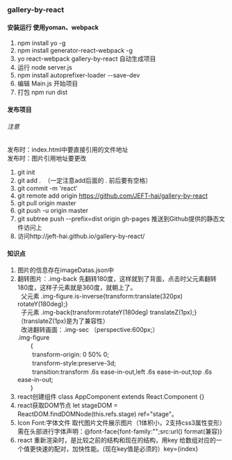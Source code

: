 ### gallery-by-react

#### 安装运行 使用yoman、webpack

1. npm install yo -g <br>
2. npm install generator-react-webpack -g <br>
3. yo react-webpack gallery-by-react 自动生成项目 <br>
4. 运行 node server.js <br>
5. npm install autoprefixer-loader --save-dev <br>
6. 编辑 Main.js 开始项目 <br>
7. 打包 npm run dist <br>

#### 发布项目 <br>

###### 注意

发布时：index.html中要直接引用的文件地址<br>
发布时：图片引用地址要更改 <br>

1. git init <br>
2. git add .  （一定注意add后面的 . 前后要有空格）<br>
3. git commit -m 'react' <br>
4. git remote add origin https://github.com/JEFT-hai/gallery-by-react <br>
5. git pull origin master <br>
6. git push -u origin master <br>
7. git subtree push --prefix=dist origin gh-pages 推送到Github提供的静态文件访问上 <br>
8. 访问http://jeft-hai.github.io/gallery-by-react/ <br>

#### 知识点

1. 图片的信息存在imageDatas.json中 <br>
2. 翻转图片：.img-back 先翻转180度，这样就到了背面，点击时父元素翻转180度，这样子元素就是360度，就朝上了。<br>
   父元素 .img-figure.is-inverse{transform:translate(320px) rotateY(180deg);}<br>
   子元素 .img-back{transform:rotateY(180deg) translateZ(1px);} （translateZ(1px)是为了兼容性）<br>
   改进翻转画面：.img-sec （perspective:600px;）<br>
   .img-figure  <br>
     　{ <br>
      　transform-origin: 0 50% 0; <br>
      　transform-style:preserve-3d; <br>
      　transition:transform .6s ease-in-out,left .6s ease-in-out,top .6s ease-in-out; <br>
     　} <br>
3. react创建组件 class AppComponent extends React.Component {}
4. react获取DOM节点 let stageDOM = ReactDOM.findDOMNode(this.refs.stage) ref="stage"。
5. Icon Font:字体文件 取代图片文件展示图片（1体积小，2支持css3属性变形）需在头部进行字体声明：@font-face{font-family:"";src:url() format(兼容)}
6. react 重新渲染时，是比较之前的结构和现在的结构，用key 给数组对应的一个值更快速的配对，加快性能。(现在key值是必须的）key={index}

